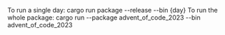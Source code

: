 To run a single day: cargo run package --release --bin {day}
To run the whole package: cargo run --package advent_of_code_2023 --bin advent_of_code_2023

